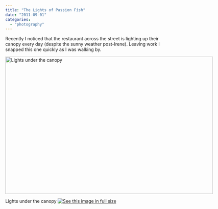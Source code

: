 ```yaml
---
title: "The Lights of Passion Fish"
date: "2011-09-01"
categories: 
  - "photography"
---
```

Recently I noticed that the restaurant across the street is lighting up their canopy every day (despite the sunny weather post-Irene). Leaving work I snapped this one quickly as I was walking by. 

<div class='wp-caption aligncenter' style='width: 660px; margin-left: auto; margin-right: auto;'>
<img width='650px' height='431px' alt="Lights under the canopy" title='Lights under the canopy' src='/uploads/2011/08/27RTC/Reston_005_m.jpg'>
<p class='wp-caption-text'>Lights under the canopy <a href='/uploads/2011/08/27RTC/Reston_005_l.jpg'><img alt='See this image in full size' src='/static/fs_img.jpg' /></a></p>
</div>
